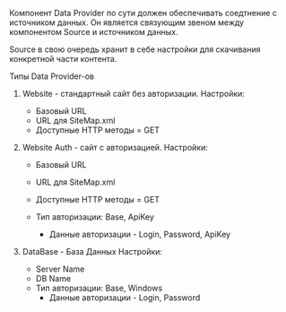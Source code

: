 Компонент Data Provider по сути должен обеспечивать соедтнение с источником данных.
Он является связующим звеном между компонентом Source и источником данных.

Source в свою очередь хранит в себе настройки для скачивания конкретной части контента.

Типы Data Provider-ов

1. Website - стандартный сайт без авторизации.
   Настройки:

   - Базовый URL
   - URL для SiteMap.xml
   - Доступные HTTP методы = GET

2. Website Auth - сайт c авторизацией.
   Настройки:

   - Базовый URL
   - URL для SiteMap.xml
   - Доступные HTTP методы = GET

   - Тип авторизации: Base, ApiKey
     - Данные авторизации - Login, Password, ApiKey

3. DataBase - База Данных
   Настройки:

   - Server Name
   - DB Name
   - Тип авторизации: Base, Windows
     - Данные авторизации - Login, Password
